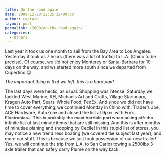 ```yaml
---
title: On the road again
date: 2009-12-28T22:25:32+00:00
author: captain
layout: post
permalink: /2009/on-the-road-again/
categories:
  - Others
---
```

Last year it took us one month to sail from the Bay Area to Los Angeles.
Yesterday it took us 7 hours (there was a lot of traffic) to L.A. (Chino to be
precise). Of course, we did not enjoy Monterey or Santa-Barbara for 10 days on
the way, and we started more south since we departed from Cupertino 😉 .

_The important thing is that we left: this is a hard part!_

The last days were hectic, as usual. Shopping was intense: Saturday we tackled
West Marine, REI, Michaels Art and Crafts, Village Starionary, Kragen Auto Part,
Sears, Whole Food, FedEx. And since we did not have time to cover everything, we
continued Monday in Chino with: Trader&#8217;s Joe, ACE Hardware, AutoZone and
closed the list at 9p.m. with Fry&#8217;s Electronics&#8230; This is probably
the most horrible part when taking off: the infinite list of last minute items
that are still missing. And this is after months of minutiae planing and
shopping by Cecile! In this stupid list of stores, you may notice a new trend:
less boating (we covered the subject last year), and more car stuff. This is
because we just took possession of our new trailer! Yes, we will continue the
trip from L.A. to San Carlos towing a 2500lbs 3 axle trailer that can safely
carry Plume on the way back.
